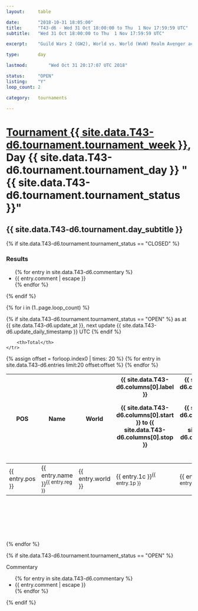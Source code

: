 ```yaml
---
layout: 	table

date: 		"2018-10-31 18:05:00"
title: 		"T43-d6 - Wed 31 Oct 18:00:00 to Thu  1 Nov 17:59:59 UTC"
subtitle: 	"Wed 31 Oct 18:00:00 to Thu  1 Nov 17:59:59 UTC"

excerpt:    "Guild Wars 2 (GW2), World vs. World (WvW) Realm Avenger achivement Tournament. \"Every Kill Counts\""

type:       day

lastmod: 		"Wed Oct 31 20:17:07 UTC 2018"

status:     "OPEN"
listing:    "Y"
loop_count: 2

category: 	tournaments

---
```

<div class="table_header">
    <h1><a href="{{ site.data.T43-d6.tournament.week_url }}">Tournament {{ site.data.T43-d6.tournament.tournament_week }}</a>, Day {{ site.data.T43-d6.tournament.tournament_day }} "{{ site.data.T43-d6.tournament.tournament_status }}"</h1>
    <h2>{{ site.data.T43-d6.tournament.day_subtitle }}</h2> 
</div>

{% if site.data.T43-d6.tournament.tournament_status == "CLOSED" %} 
<div class="commentary">
  <h3>Results</h3>
  <ul>
    {% for entry in site.data.T43-d6.commentary %}
    <li class="commentary_list">{{ entry.comment | escape }}</li>
    {% endfor %}
  </ul>
</div>
{% endif %}


{% for i in (1..page.loop_count) %}

{% if site.data.T43-d6.tournament.tournament_status == "OPEN" %} 
<span class="table_nextupdate">as at {{ site.data.T43-d6.update_at }}, next update {{ site.data.T43-d6.update_daily_timestamp }} UTC</span> 
{% endif %}

<table class="day_table">
  <colgroup>
    <col style="width:18px">
    <col style="width:55px">
    <col style="width:55px">
    <col style="width:12px">
    <col style="width:12px">
    <col style="width:12px">
    <col style="width:12px">
    <col style="width:12px">
    <col style="width:12px">
    <col style="width:12px">
    <col style="width:12px">
    <col style="width:12px">
    <col style="width:12px">
    <col style="width:12px">
    <col style="width:12px">
    <col style="width:12px">
    <col style="width:12px">
    <col style="width:12px">
    <col style="width:12px">
    <col style="width:12px">
    <col style="width:12px">
    <col style="width:12px">
    <col style="width:12px">
    <col style="width:12px">
    <col style="width:12px">
    <col style="width:12px">
    <col style="width:12px">
    <col style="width:18px">
  </colgroup>  
  <thead>
    <tr>
        <th>POS</th>
        <th class="AlignLeft">Name</th>
        <th class="AlignLeft">World</th>

<th><div class="label">{{ site.data.T43-d6.columns[0].label }}<p class="onhover">{{ site.data.T43-d6.columns[0].start }} to {{ site.data.T43-d6.columns[0].stop }}</p></div>​</th>
<th><div class="label">{{ site.data.T43-d6.columns[1].label }}<p class="onhover">{{ site.data.T43-d6.columns[1].start }} to {{ site.data.T43-d6.columns[1].stop }}</p></div>​</th>
<th><div class="label">{{ site.data.T43-d6.columns[2].label }}<p class="onhover">{{ site.data.T43-d6.columns[2].start }} to {{ site.data.T43-d6.columns[2].stop }}</p></div>​</th>
<th><div class="label">{{ site.data.T43-d6.columns[3].label }}<p class="onhover">{{ site.data.T43-d6.columns[3].start }} to {{ site.data.T43-d6.columns[3].stop }}</p></div>​</th>
<th><div class="label">{{ site.data.T43-d6.columns[4].label }}<p class="onhover">{{ site.data.T43-d6.columns[4].start }} to {{ site.data.T43-d6.columns[4].stop }}</p></div>​</th>
<th><div class="label">{{ site.data.T43-d6.columns[5].label }}<p class="onhover">{{ site.data.T43-d6.columns[5].start }} to {{ site.data.T43-d6.columns[5].stop }}</p></div>​</th>
<th><div class="label">{{ site.data.T43-d6.columns[6].label }}<p class="onhover">{{ site.data.T43-d6.columns[6].start }} to {{ site.data.T43-d6.columns[6].stop }}</p></div>​</th>
<th><div class="label">{{ site.data.T43-d6.columns[7].label }}<p class="onhover">{{ site.data.T43-d6.columns[7].start }} to {{ site.data.T43-d6.columns[7].stop }}</p></div>​</th>
<th><div class="label">{{ site.data.T43-d6.columns[8].label }}<p class="onhover">{{ site.data.T43-d6.columns[8].start }} to {{ site.data.T43-d6.columns[8].stop }}</p></div>​</th>
<th><div class="label">{{ site.data.T43-d6.columns[9].label }}<p class="onhover">{{ site.data.T43-d6.columns[9].start }} to {{ site.data.T43-d6.columns[9].stop }}</p></div>​</th>
<th><div class="label">{{ site.data.T43-d6.columns[10].label }}<p class="onhover">{{ site.data.T43-d6.columns[10].start }} to {{ site.data.T43-d6.columns[10].stop }}</p></div>​</th>

<th><div class="label">{{ site.data.T43-d6.columns[11].label }}<p class="onhover">{{ site.data.T43-d6.columns[11].start }} to {{ site.data.T43-d6.columns[11].stop }}</p></div>​</th>
<th><div class="label">{{ site.data.T43-d6.columns[12].label }}<p class="onhover">{{ site.data.T43-d6.columns[12].start }} to {{ site.data.T43-d6.columns[12].stop }}</p></div>​</th>
<th><div class="label">{{ site.data.T43-d6.columns[13].label }}<p class="onhover">{{ site.data.T43-d6.columns[13].start }} to {{ site.data.T43-d6.columns[13].stop }}</p></div>​</th>
<th><div class="label">{{ site.data.T43-d6.columns[14].label }}<p class="onhover">{{ site.data.T43-d6.columns[14].start }} to {{ site.data.T43-d6.columns[14].stop }}</p></div>​</th>
<th><div class="label">{{ site.data.T43-d6.columns[15].label }}<p class="onhover">{{ site.data.T43-d6.columns[15].start }} to {{ site.data.T43-d6.columns[15].stop }}</p></div>​</th>
<th><div class="label">{{ site.data.T43-d6.columns[16].label }}<p class="onhover">{{ site.data.T43-d6.columns[16].start }} to {{ site.data.T43-d6.columns[16].stop }}</p></div>​</th>
<th><div class="label">{{ site.data.T43-d6.columns[17].label }}<p class="onhover">{{ site.data.T43-d6.columns[17].start }} to {{ site.data.T43-d6.columns[17].stop }}</p></div>​</th>
<th><div class="label">{{ site.data.T43-d6.columns[18].label }}<p class="onhover">{{ site.data.T43-d6.columns[18].start }} to {{ site.data.T43-d6.columns[18].stop }}</p></div>​</th>
<th><div class="label">{{ site.data.T43-d6.columns[19].label }}<p class="onhover">{{ site.data.T43-d6.columns[19].start }} to {{ site.data.T43-d6.columns[19].stop }}</p></div>​</th>
<th><div class="label">{{ site.data.T43-d6.columns[20].label }}<p class="onhover">{{ site.data.T43-d6.columns[20].start }} to {{ site.data.T43-d6.columns[20].stop }}</p></div>​</th>

<th><div class="label">{{ site.data.T43-d6.columns[21].label }}<p class="onhover">{{ site.data.T43-d6.columns[21].start }} to {{ site.data.T43-d6.columns[21].stop }}</p></div>​</th>
<th><div class="label">{{ site.data.T43-d6.columns[22].label }}<p class="onhover">{{ site.data.T43-d6.columns[22].start }} to {{ site.data.T43-d6.columns[22].stop }}</p></div>​</th>
<th><div class="label">{{ site.data.T43-d6.columns[23].label }}<p class="onhover">{{ site.data.T43-d6.columns[23].start }} to {{ site.data.T43-d6.columns[23].stop }}</p></div>​</th>

        <th>Total</th>
    </tr>
  </thead>
  {% assign offset = forloop.index0 | times: 20 %}
<tbody>
{% for entry in site.data.T43-d6.entries limit:20 offset:offset %}
  <tr>
    <td class="pl{{ entry.pos }}">{{ entry.pos }}</td>
    <td class="AlignLeft">{{ entry.name }}<sup>{{ entry.reg }}</sup></td>
    <td class="AlignLeft">{{ entry.world }}</td>
    <td class="pl{{ entry.1p }}">{{ entry.1c }}<sup>{{ entry.1p }}</sup></td>
    <td class="pl{{ entry.2p }}">{{ entry.2c }}<sup>{{ entry.2p }}</sup></td>
    <td class="pl{{ entry.3p }}">{{ entry.3c }}<sup>{{ entry.3p }}</sup></td>
    <td class="pl{{ entry.4p }}">{{ entry.4c }}<sup>{{ entry.4p }}</sup></td>
    <td class="pl{{ entry.5p }}">{{ entry.5c }}<sup>{{ entry.5p }}</sup></td>
    <td class="pl{{ entry.6p }}">{{ entry.6c }}<sup>{{ entry.6p }}</sup></td>
    <td class="pl{{ entry.7p }}">{{ entry.7c }}<sup>{{ entry.7p }}</sup></td>
    <td class="pl{{ entry.8p }}">{{ entry.8c }}<sup>{{ entry.8p }}</sup></td>
    <td class="pl{{ entry.9p }}">{{ entry.9c }}<sup>{{ entry.9p }}</sup></td>
    <td class="pl{{ entry.10p }}">{{ entry.10c }}<sup>{{ entry.10p }}</sup></td>
    <td class="pl{{ entry.11p }}">{{ entry.11c }}<sup>{{ entry.11p }}</sup></td>
    <td class="pl{{ entry.12p }}">{{ entry.12c }}<sup>{{ entry.12p }}</sup></td>
    <td class="pl{{ entry.13p }}">{{ entry.13c }}<sup>{{ entry.13p }}</sup></td>
    <td class="pl{{ entry.14p }}">{{ entry.14c }}<sup>{{ entry.14p }}</sup></td>
    <td class="pl{{ entry.15p }}">{{ entry.15c }}<sup>{{ entry.15p }}</sup></td>
    <td class="pl{{ entry.16p }}">{{ entry.16c }}<sup>{{ entry.16p }}</sup></td>
    <td class="pl{{ entry.17p }}">{{ entry.17c }}<sup>{{ entry.17p }}</sup></td>
    <td class="pl{{ entry.18p }}">{{ entry.18c }}<sup>{{ entry.18p }}</sup></td>
    <td class="pl{{ entry.19p }}">{{ entry.19c }}<sup>{{ entry.19p }}</sup></td>
    <td class="pl{{ entry.20p }}">{{ entry.20c }}<sup>{{ entry.20p }}</sup></td>
    <td class="pl{{ entry.21p }}">{{ entry.21c }}<sup>{{ entry.21p }}</sup></td>
    <td class="pl{{ entry.22p }}">{{ entry.22c }}<sup>{{ entry.22p }}</sup></td>
    <td class="pl{{ entry.23p }}">{{ entry.23c }}<sup>{{ entry.23p }}</sup></td>
    <td class="pl{{ entry.24p }}">{{ entry.24c }}<sup>{{ entry.24p }}</sup></td>
    <td>{{ entry.total }}</td>
  </tr>
{% endfor %}  
</tbody>
</table>
<div class="leaderboard">
  <script async src="//pagead2.googlesyndication.com/pagead/js/adsbygoogle.js"></script>
  <!-- 728x90 -->
  <ins class="adsbygoogle"
       style="display:inline-block;width:728px;height:90px"
       data-ad-client="ca-pub-3274917281288240"
       data-ad-slot="3870538733"></ins>
  <script>
  (adsbygoogle = window.adsbygoogle || []).push({});
  </script>    
</div>
<br />
{% endfor %}

{% if site.data.T43-d6.tournament.tournament_status == "OPEN" %} 
<div class="commentary">
  <span class="commentary_title">Commentary</span>
  <ul>
    {% for entry in site.data.T43-d6.commentary %}
    <li class="commentary_list">{{ entry.comment | escape }}</li>
    {% endfor %}
  </ul>
</div>
{% endif %}



